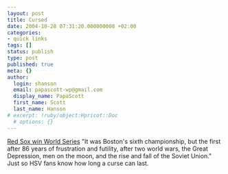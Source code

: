 ```yaml
---
layout: post
title: Cursed
date: 2004-10-28 07:31:20.000000000 +02:00
categories:
- quick links
tags: []
status: publish
type: post
published: true
meta: {}
author:
  login: shanson
  email: papascott-wp@gmail.com
  display_name: PapaScott
  first_name: Scott
  last_name: Hanson
# excerpt: !ruby/object:Hpricot::Doc
  # options: {}
---
```

<p><a title="Yahoo! Sports - MLB - Red Sox 3, Cardinals 0" href="http://sports.yahoo.com/mlb/recap;_ylc=X3oDMTBpa2lpNnFzBF9TAzk1ODYxNzc3BHNlYwN0bQ--?gid=241027124">Red Sox win World Series</a> "It was Boston's sixth championship, but the first after 86 years of frustration and futility, after two world wars, the Great Depression, men on the moon, and the rise and fall of the Soviet Union." Just so HSV fans know how long a curse can last.</p>
